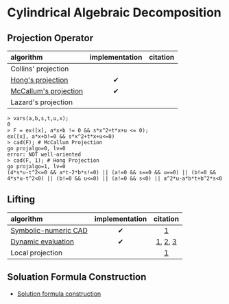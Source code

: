 # Cylindrical Algebraic Decomposition

## Projection Operator

| algorithm | implementation | citation |
| :-- | :--: | :--: |
| Collins' projection  | |
| [Hong's projection](../projhh.go) | ✔ |
| [McCallum's projection](../projmc.go) | ✔ |
| Lazard's projection |  |


```
> vars(a,b,s,t,u,x);
0
> F = ex([x], a*x+b != 0 && s*x^2+t*x+u <= 0);
ex([x], a*x+b!=0 && s*x^2+t*x+u<=0)
> cad(F); # McCallum Projection
go projalgo=0, lv=0
error: NOT well-oriented
> cad(F, 1); # Hong Projection
go projalgo=1, lv=0
(4*s*u-t^2<=0 && a*t-2*b*s!=0) || (a!=0 && s==0 && u==0) || (b!=0 && 4*s*u-t^2<0) || (b!=0 && u<=0) || (a!=0 && s<0) || a^2*u-a*b*t+b^2*s<0
```

## Lifting

| algorithm | implementation | citation |
| :-- | :--: | :--: |
| [Symbolic-numeric CAD](../lift.go) | ✔| [1](https://www.sciencedirect.com/science/article/pii/S0304397512009413) |
| [Dynamic evaluation](../cad_de.go) | ✔| [1](https://dl.acm.org/doi/10.1006/jsco.1994.1057), [2](https://www.semanticscholar.org/paper/About-a-New-Method-for-Computing-in-Algebraic-Dora-Dicrescenzo/2ebef9590ca6ce106a45f491b0b864aa5a2206c2), [3](https://www.sciencedirect.com/science/article/pii/S0304397512009413) |
| Local projection | | [1](https://dl.acm.org/doi/10.1145/2608628.2608633) |

## Soluation Formula Construction

- [Solution formula construction](https://dl.acm.org/doi/10.5555/929495)




